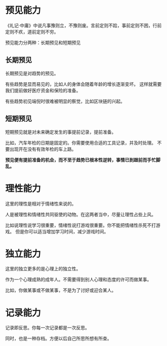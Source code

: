 # 预见能力

《礼记·中庸》中说凡事豫则立，不豫则废。言前定则不跲，事前定则不困，行前定则不疚，道前定则不穷。

预见能力分两种：长期预见和短期预见

## 长期预见

长期预见是对趋势的预见。

有些趋势是显而易见的，比如人的身体会随着年龄的增长逐渐变坏。
这样就需要我们提前做好医疗资金和保险的准备。

有些趋势初见端倪时很难被明显的察觉，比如区块链的兴起。

## 短期预见

短期预见就是对未来确定发生的事提前记录，提前准备。

比如，汽车年检的日期是固定的。你需要使用合适的工具记录，并及时处理。
不要出现开在没有有效年检的车上路。

**预见便有提前准备的机会，而不至于趋势已根本性逆转，事情已到跟前而手忙脚乱。**

# 理性能力

这里的理性是相对于情绪性来说的。

人是被理性和情绪性共同驱使的动物。在这两者当中，尽量让理性占些上风。

比如说理性说学习很重要，情绪性说打游戏很重要。你不能把情绪性杀死不打游戏。
但是你可以适当增加学习时间，减少游戏时间。

# 独立能力

这里的独立更多的是心理上的独立性。

作为一个心理成熟的成年人。不需要得到别人心理和态度的许可而做某事。

比如，你做某事或不做某事，不是为了讨好或迎合某人。

# 记录能力

记录即反思。你每一次记录都是一次反思。

同时，也是一种存档。方便以后自己所思所想有所查。

